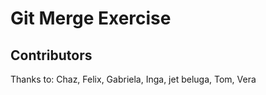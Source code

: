 # Git Merge Exercise

## Contributors

Thanks to: Chaz, Felix, Gabriela, Inga, jet beluga, Tom, Vera

